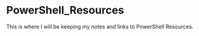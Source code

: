 # PowerShell_Resources
This is where I will be keeping my notes and links to PowerShell Resources. 
